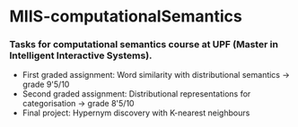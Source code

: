 # MIIS-computationalSemantics
### Tasks for computational semantics course at UPF (Master in Intelligent Interactive Systems).
- First graded assignment: Word similarity with distributional semantics -> grade 9'5/10
- Second graded assignment: Distributional representations for categorisation -> grade 8'5/10
- Final project: Hypernym discovery with K-nearest neighbours
